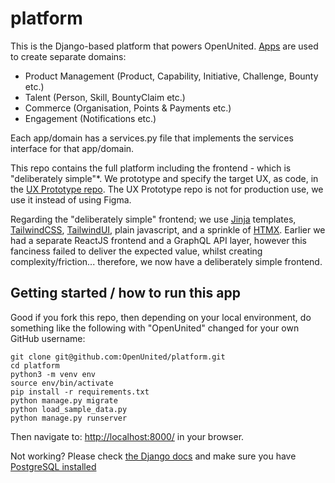 # platform

This is the Django-based platform that powers OpenUnited. [Apps](https://docs.djangoproject.com/en/4.2/ref/applications/) are used to create separate domains:

- Product Management (Product, Capability, Initiative, Challenge, Bounty etc.)
- Talent (Person, Skill, BountyClaim etc.)
- Commerce (Organisation, Points & Payments etc.)
- Engagement (Notifications etc.)

Each app/domain has a services.py file that implements the services interface for that app/domain.

This repo contains the full platform including the frontend - which is "deliberately simple"*. We prototype and specify the target UX, as code, in the [UX Prototype repo](https://github.com/OpenUnited/ux-prototype). The UX Prototype repo is not for production use, we use it instead of using Figma.

Regarding the "deliberately simple" frontend; we use [Jinja](https://jinja.palletsprojects.com/en/3.1.x/) templates, [TailwindCSS](https://tailwindcss.com/), [TailwindUI](https://tailwindui.com/), plain javascript, and a sprinkle of [HTMX](https://htmx.org/). Earlier we had a separate ReactJS frontend and a GraphQL API layer, however this fanciness failed to deliver the expected value, whilst creating complexity/friction... therefore, we now have a deliberately simple frontend.

## Getting started / how to run this app

Good if you fork this repo, then depending on your local environment, do something like the following with "OpenUnited" changed for your own GitHub username:

```
git clone git@github.com:OpenUnited/platform.git
cd platform
python3 -m venv env
source env/bin/activate
pip install -r requirements.txt
python manage.py migrate
python load_sample_data.py
python manage.py runserver
```

Then navigate to: [http://localhost:8000/](http://localhost:8000/) in your browser.

Not working? Please check [the Django docs](https://docs.djangoproject.com/en/4.2/intro/tutorial01/) and make sure you have [PostgreSQL installed](https://www.google.com/search?q=how+to+install+postgresql)

